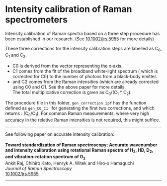 # Intensity calibration of Raman spectrometers


Intensity calibration of Raman spectra based on a three step procedure has been established in our research. (See [10.1002/jrs.5955](https://onlinelibrary.wiley.com/doi/full/10.1002/jrs.5955) for more details)

These three corrections for the intensity calibration steps are labelled as C<sub>0</sub>, C<sub>1</sub> and C<sub>2</sub>.

 - C0 is derived from the vector representing the x-axis. 
 - C1 comes from the fit of the broadband white-light spectrum ( which is corrected for C0) to the number of photons from a black-body emitter. 
 - and C2 comes from the Raman intensities (which are already corrected using C0 and C1. See the above paper for more details.  
The total multiplicative correction is given as  C<sub>0</sub>/(C<sub>1</sub> * C<sub>2</sub>).

The procedure file in this folder, `gen_correction.ipf` has the function defined as `gen_C0_C1 ` for generating the first two corrections, and which returns : (C<sub>0</sub>/C<sub>1</sub>). For common Raman measurements, where very high accuracy in the relative Raman intensities is not required, this might suffice.


----
See following paper on accurate intensity calibration:<br><br>
**Toward standardization of Raman spectroscopy: Accurate wavenumber and intensity calibration using rotational Raman spectra of H<sub>2</sub>, HD, D<sub>2</sub>, and vibration–rotation spectrum of O<sub>2</sub>**<br> 
Ankit Raj, Chihiro Kato, Henryk A. Witek and Hiro‐o Hamaguchi<br>
*Journal of Raman Spectroscopy*<br>
[10.1002/jrs.5955](https://onlinelibrary.wiley.com/doi/full/10.1002/jrs.5955)

----

